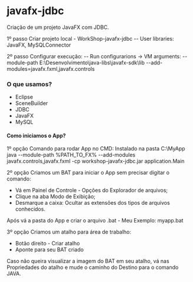 # javafx-jdbc

Criação de um projeto JavaFX com JDBC.

1º passo
Criar projeto local - WorkShop-javafx-jdbc 
-- User libraries: JavaFX, MySQLConnector 

2º passo
Configurar execução:
-- Run configurarions -> VM arguments: 
--module-path E:\Desenvolvimento\java-libs\javafx-sdk\lib --add-modules=javafx.fxml,javafx.controls

### O que usamos?

- Eclipse
- SceneBuilder
- JDBC
- JavaFX
- MySQL

#### Como iniciamos o App?

1º opção 
Comando para rodar App no CMD: Instalado na pasta C:\MyApp
java --module-path %PATH_TO_FX% --add-modules javafx.controls,javafx.fxml -cp workshop-javafx-jdbc.jar application.Main

2º opção 
Criamos um BAT para iniciar o App sem precisar digitar o comando:
- Vá em Painel de Controle - Opções do Explorador de arquivos;
- Clique na aba Modo de Exibição;
- Desmarque a caixa: Ocultar as extensões dos tipos de arquivos conhecidos. 

Após vá a pasta do App e criar o arquivo .bat - Meu Exemplo: myapp.bat

3º opção
Criamos um atalho para área de trabalho:
- Botão direito - Criar atalho
- Aponte para seu BAT criado

Caso não queira visualizar a imagem do BAT em seu atalho, vá nas Propriedades do atalho e mude o caminho do Destino para o comando JAVA.
